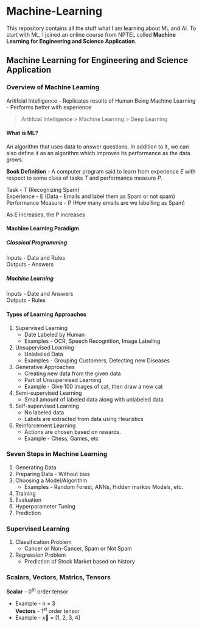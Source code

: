 # Machine-Learning
This repository contains all the stuff what I am learning about ML and AI. To start with ML, I joined an online course from NPTEL called **Machine Learning for Engineering and Science Application**.

## Machine Learning for Engineering and Science Application
### Overview of Machine Learning
Aritifcial Intelligence - Replicates results of Human Being
Machine Learning - Performs better with experience

>Aritifcial Intelligence > Machine Learning > Deep Learning

#### What is ML?
An algorithm that uses data to answer questions. In addition to it, we can also define it as an algorithm which improves its performance as the data grows.

**Book Definition** - A computer program said to learn from experience *E* with respect to some class of tasks *T* and performance measure *P*.

Task - T                            (Recognizing Spam)  
Experience - E                      (Data - Emails and label them as Spam or not spam)  
Performance Measure - P             (How many emails are we labelling as Spam)  

As E increases, the P increases

#### Machine Learning Paradigm
##### Classical Programming
Inputs - Data and Rules  
Outputs - Answers
##### Machine Learning
Inputs - Date and Answers  
Outputs - Rules

#### Types of Learning Approaches
1. Supervised Learning
   - Date Labeled by Human
   - Examples - OCR, Speech Recognition, Image Labeling
2. Unsupervised Learning
   - Unlabeled Data
   - Examples - Grouping Customers, Detecting new Diseases
3. Generative Approaches
   - Creating new data from the given data
   - Part of Unsupervised Learning
   - Example - Give 100 images of cat, then draw a new cat
4. Semi-supervised Learning
   - Small amount of labeled data along with unlabeled data
5. Self-supervised Learning
   - No labeled data
   - Labels are extracted from data using Heuristics
6. Reinforcement Learning
   - Actions are chosen based on rewards.
   - Example - Chess, Games, etc

### Seven Steps in Machine Learning
1. Generating Data
2. Preparing Data - Without bias
3. Choosing a Model/Algorithm
   - Examples - Random Forest, ANNs, Hidden markov Models, etc.
4. Training
5. Evaluation
6. Hyperparameter Tuning
7. Prediction

### Supervised Learning
1. Classification Problem
   - Cancer or Non-Cancer, Spam or Not Spam
2. Regression Problem
   - Prediction of Stock Market based on history

### Scalars, Vectors, Matrics, Tensors
**Scalar** - 0<sup>th</sup> order tensor
  - Example - n = 3  
**Vectors** - 1<sup>st</sup> order tensor
  - Example - x&#x20d7; = [1, 2, 3, 4]